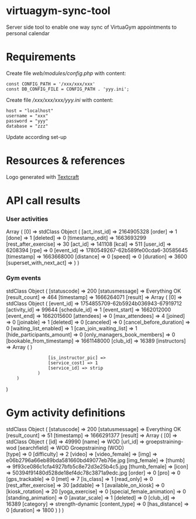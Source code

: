 # virtuagym-sync-tool
Server side tool to enable one way sync of VirtuaGym appointments to personal calendar

# Requirements

Create file *web/modules/config.php* with content:
```
const CONFIG_PATH = '/xxx/xxx/xxx'
const DB_CONFIG_FILE = CONFIG_PATH . 'yyy.ini';
```
Create file */xxx/xxx/xxx/yyy.ini* with content:
```
host = "localhost"
username = "xxx"
password = "yyy"
database = "zzz"
```
Update according set-up

# Resources & references

Logo generated with [Textcraft](https://textcraft.net/)


# API call results

### User activities

Array
(
    [0] => stdClass Object
        (
            [act_inst_id] => 2164905328
            [order] => 1
            [done] => 1
            [deleted] => 0
            [timestamp_edit] => 1663693299
            [rest_after_exercise] => 30
            [act_id] => 141108
            [kcal] => 511
            [user_id] => 6208394
            [rpe] => 0
            [event_id] => 1780549267-62b589fe00cda6-30585645
            [timestamp] => 1663668000
            [distance] => 0
            [speed] => 0
            [duration] => 3600
            [superset_with_next_act] => 
        )
)

### Gym events

stdClass Object
(
    [statuscode] => 200
    [statusmessage] => Everything OK
    [result_count] => 464
    [timestamp] => 1666264071
    [result] => Array
        (
            [0] => stdClass Object
                (
                    [event_id] => 1754855709-62b5924b036943-67919712
                    [activity_id] => 99644
                    [schedule_id] => 1
                    [event_start] => 1662012000
                    [event_end] => 1662015600
                    [attendees] => 0
                    [max_attendees] => 4
                    [joined] => 0
                    [joinable] => 1
                    [deleted] => 0
                    [canceled] => 0
                    [cancel_before_duration] => 0
                    [waiting_list_enabled] => 1
                    [can_join_waiting_list] => 1
                    [hide_participants_amount] => 0
                    [only_managers_book_members] => 0
                    [bookable_from_timestamp] => 1661148000
                    [club_id] => 16389
                    [instructors] => Array
                        (
                        )

                    [is_instructor_pic] => 
                    [service_cost] => 1
                    [service_id] => strip
                )
        )
)

# Gym activity definitions

stdClass Object
(
    [statuscode] => 200
    [statusmessage] => Everything OK
    [result_count] => 51
    [timestamp] => 1666291377
    [result] => Array
        (
            [0] => stdClass Object
                (
                    [id] => 49990
                    [name] => WOD
                    [url_id] => groepstraining-wod
                    [searchfield] => WOD    Groepstraining (WOD)   
                    [type] => 0
                    [difficulty] => 2
                    [video] => 
                    [video_female] => 
                    [img] => e06b2796a66eb89bda581660bd49077eb76e.jpg
                    [img_female] => 
                    [thumb] => 9f93ce086c1cfa4927bfb5c8e72d3e25b4c5.jpg
                    [thumb_female] => 
                    [icon] => 50394f91480d528de18ef4dc78c3871a9edc.jpg
                    [order] => 0
                    [pro] => 0
                    [gps_trackable] => 0
                    [met] => 7
                    [is_class] => 1
                    [read_only] => 0
                    [rest_after_exercise] => 30
                    [addable] => 1
                    [available_on_kiosk] => 0
                    [kiosk_rotation] => 20
                    [yoga_exercise] => 0
                    [special_female_animation] => 0
                    [standing_animation] => 0
                    [avatar_scale] => 1
                    [deleted] => 0
                    [club_id] => 16389
                    [category] => strength-dynamic
                    [content_type] => 0
                    [has_distance] => 0
                    [duration] => 1800
                )
        )
)